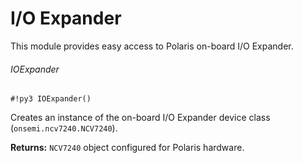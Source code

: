 # I/O Expander

This module provides easy access to Polaris on-board I/O Expander.

###### IOExpander

```#!py3 IOExpander()```

Creates an instance of the on-board I/O Expander device class (`onsemi.ncv7240.NCV7240`).


**Returns:** `NCV7240` object configured for Polaris hardware.
<!--stackedit_data:
eyJoaXN0b3J5IjpbLTU2NzEzOTI4OF19
-->
